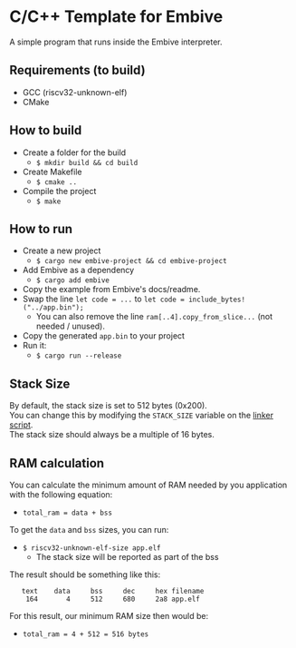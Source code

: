 # C/C++ Template for Embive
A simple program that runs inside the Embive interpreter.

## Requirements (to build)
- GCC (riscv32-unknown-elf)
- CMake

## How to build
- Create a folder for the build
    - `$ mkdir build && cd build`
- Create Makefile
    - `$ cmake ..`
- Compile the project
    - `$ make`

## How to run
- Create a new project
    - `$ cargo new embive-project && cd embive-project`
- Add Embive as a dependency
    - `$ cargo add embive`
- Copy the example from Embive's docs/readme.
- Swap the line `let code = ...` to `let code = include_bytes!("../app.bin");`
    - You can also remove the line `ram[..4].copy_from_slice...` (not needed / unused).
- Copy the generated `app.bin` to your project
- Run it:  
    - `$ cargo run --release`

## Stack Size
By default, the stack size is set to 512 bytes (0x200).  
You can change this by modifying the `STACK_SIZE` variable on the [linker script](memory.ld).  
The stack size should always be a multiple of 16 bytes.

## RAM calculation
You can calculate the minimum amount of RAM needed by you application with the following equation:  
- `total_ram = data + bss`

To get the `data` and `bss` sizes, you can run:  
- `$ riscv32-unknown-elf-size app.elf`
    - The stack size will be reported as part of the bss

The result should be something like this:
```
   text    data     bss     dec     hex filename
    164       4     512     680     2a8 app.elf
```

For this result, our minimum RAM size then would be:  
- `total_ram = 4 + 512 = 516 bytes`
